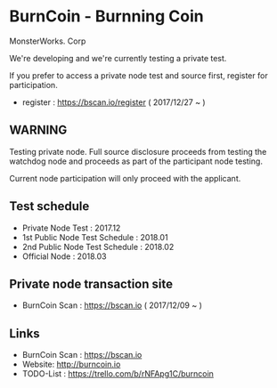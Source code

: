 # BurnCoin - Burnning Coin
MonsterWorks. Corp

We're developing and we're currently testing a private test.

If you prefer to access a private node test and source first, register for participation.

* register : https://bscan.io/register ( 2017/12/27 ~ )

## WARNING
Testing private node. Full source disclosure proceeds from testing the watchdog node and proceeds as part of the participant node testing.

Current node participation will only proceed with the applicant.

## Test schedule
* Private Node Test : 2017.12
* 1st Public Node Test Schedule : 2018.01
* 2nd Public Node Test Schedule : 2018.02
* Official Node  : 2018.03

## Private node transaction site
* BurnCoin Scan : https://bscan.io ( 2017/12/09 ~ )

## Links
* BurnCoin Scan : https://bscan.io
* Website: http://burncoin.io
* TODO-List : https://trello.com/b/rNFApg1C/burncoin
